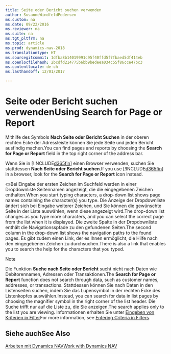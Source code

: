 ```yaml
---
title: Seite oder Bericht suchen verwenden
author: SusanneWindfeldPedersen
ms.custom: na
ms.date: 09/22/2016
ms.reviewer: na
ms.suite: na
ms.tgt_pltfrm: na
ms.topic: article
ms.prod: dynamics-nav-2018
ms.translationtype: HT
ms.sourcegitcommit: 1dfba8b14019991c95f40ffd5f7fbaed5df414eb
ms.openlocfilehash: 2bcdfd214775b6bb9bedeea034c55f86cce47bc3
ms.contentlocale: de-ch
ms.lasthandoff: 12/01/2017

---
```


# <a name="using-search-for-page-or-report"></a><span data-ttu-id="4c55a-102">Seite oder Bericht suchen verwenden</span><span class="sxs-lookup"><span data-stu-id="4c55a-102">Using Search for Page or Report</span></span>
<span data-ttu-id="4c55a-103">Mithilfe des Symbols **Nach Seite oder Bericht Suchen** in der oberen rechten Ecke der Adressleiste können Sie jede Seite und jeden Bericht ausfindig machen.</span><span class="sxs-lookup"><span data-stu-id="4c55a-103">You can find pages and reports by choosing the **Search for Page or Report** field in the top right corner of the address bar.</span></span>

<span data-ttu-id="4c55a-104">Wenn Sie in [!INCLUDE[d365fin](includes/d365fin_md.md)] einen Browser verwenden, suchen Sie stattdessen **Nach Seite oder Bericht suchen**.</span><span class="sxs-lookup"><span data-stu-id="4c55a-104">If you use [!INCLUDE[d365fin](includes/d365fin_md.md)] in a browser, look for the **Search for Page or Report** icon instead.</span></span>

<span data-ttu-id="4c55a-105">«»Bei Eingabe der ersten Zeichen im Suchfeld werden in einer Dropdownliste Seitennamen angezeigt, die die eingegebenen Zeichen enthalten.</span><span class="sxs-lookup"><span data-stu-id="4c55a-105">When you start typing characters, a drop-down list shows page names containing the character(s) you type.</span></span> <span data-ttu-id="4c55a-106">Die Anzeige der Dropdownliste ändert sich bei Eingabe weiterer Zeichen, und Sie können die gewünschte Seite in der Liste auswählen, wenn diese angezeigt wird.</span><span class="sxs-lookup"><span data-stu-id="4c55a-106">The drop-down list changes as you type more characters, and you can select the correct page from the list when it is displayed.</span></span> <span data-ttu-id="4c55a-107">Die zweite Spalte in der Dropdownliste enthält die Navigationsspfade zu den gefundenen Seiten.</span><span class="sxs-lookup"><span data-stu-id="4c55a-107">The second column in the drop-down list shows the navigation paths to the found pages.</span></span> <span data-ttu-id="4c55a-108">Es gibt zudem einen Link, der es Ihnen ermöglicht, die Hilfe nach den eingegebenen Zeichen zu durchsuchen.</span><span class="sxs-lookup"><span data-stu-id="4c55a-108">There is also a link that enables you to search the help for the characters that you typed.</span></span>

> [!NOTE]  
>   <span data-ttu-id="4c55a-109">Die Funktion **Suche nach Seite oder Bericht** sucht nicht nach Daten wie Debitorennamen, Adressen oder Transaktionen.</span><span class="sxs-lookup"><span data-stu-id="4c55a-109">The **Search for Page or Report** function does not search through data, such as customer names, addresses, or transactions.</span></span> <span data-ttu-id="4c55a-110">Stattdessen können Sie nach Daten in den Listenseiten suchen, indem Sie das Lupensymbol in der rechten Ecke des Listenkopfes auswählen.</span><span class="sxs-lookup"><span data-stu-id="4c55a-110">Instead, you can search for data in list pages by choosing the magnifier symbol in the right corner of the list header.</span></span> <span data-ttu-id="4c55a-111">Die Suche trifft nur auf die Liste zu, die Sie anzeigen.</span><span class="sxs-lookup"><span data-stu-id="4c55a-111">The search applies only to the list you are viewing.</span></span> <span data-ttu-id="4c55a-112">Informationen erhalten Sie unter [Eingeben von Kriterien in Filter](ui-enter-criteria-filters.md)</span><span class="sxs-lookup"><span data-stu-id="4c55a-112">For more information, see [Entering Criteria in Filters](ui-enter-criteria-filters.md).</span></span>  

## <a name="see-also"></a><span data-ttu-id="4c55a-113">Siehe auch</span><span class="sxs-lookup"><span data-stu-id="4c55a-113">See Also</span></span>
[<span data-ttu-id="4c55a-114">Arbeiten mit Dynamics NAV</span><span class="sxs-lookup"><span data-stu-id="4c55a-114">Work with Dynamics NAV</span></span>](ui-work-product.md)

